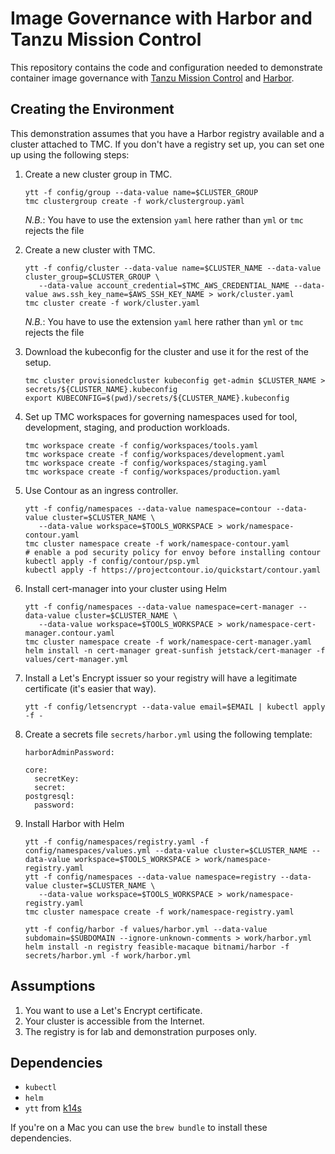 # Image Governance with Harbor and Tanzu Mission Control

This repository contains the code and configuration needed to 
demonstrate container image governance with [Tanzu Mission
Control](https://tanzu.vmware.com/mission-control) and 
[Harbor](https://goharbor.io).

## Creating the Environment

This demonstration assumes that you have a Harbor registry 
available and a cluster attached to TMC. If you don't have
a registry set up, you can set one up using the following 
steps:

1. Create a new cluster group in TMC.
   ```
   ytt -f config/group --data-value name=$CLUSTER_GROUP
   tmc clustergroup create -f work/clustergroup.yaml
   ```
   _N.B._: You have to use the extension `yaml` here rather than `yml` or `tmc` rejects the file

2. Create a new cluster with TMC.
   ```
   ytt -f config/cluster --data-value name=$CLUSTER_NAME --data-value cluster_group=$CLUSTER_GROUP \
      --data-value account_credential=$TMC_AWS_CREDENTIAL_NAME --data-value aws.ssh_key_name=$AWS_SSH_KEY_NAME > work/cluster.yaml
   tmc cluster create -f work/cluster.yaml
   ```
   _N.B._: You have to use the extension `yaml` here rather than `yml` or `tmc` rejects the file

3. Download the kubeconfig for the cluster and use it for the rest of the setup.
   ```
   tmc cluster provisionedcluster kubeconfig get-admin $CLUSTER_NAME > secrets/${CLUSTER_NAME}.kubeconfig
   export KUBECONFIG=$(pwd)/secrets/${CLUSTER_NAME}.kubeconfig
   ```

6. Set up TMC workspaces for governing namespaces used for tool, development, staging, and production workloads.
   ```
   tmc workspace create -f config/workspaces/tools.yaml
   tmc workspace create -f config/workspaces/development.yaml
   tmc workspace create -f config/workspaces/staging.yaml
   tmc workspace create -f config/workspaces/production.yaml
   ```

4. Use Contour as an ingress controller.
   ```
   ytt -f config/namespaces --data-value namespace=contour --data-value cluster=$CLUSTER_NAME \ 
      --data-value workspace=$TOOLS_WORKSPACE > work/namespace-contour.yaml
   tmc cluster namespace create -f work/namespace-contour.yaml
   # enable a pod security policy for envoy before installing contour
   kubectl apply -f config/contour/psp.yml
   kubectl apply -f https://projectcontour.io/quickstart/contour.yaml
   ```

4. Install cert-manager into your cluster using Helm

   ```
   ytt -f config/namespaces --data-value namespace=cert-manager --data-value cluster=$CLUSTER_NAME \ 
      --data-value workspace=$TOOLS_WORKSPACE > work/namespace-cert-manager.contour.yaml
   tmc cluster namespace create -f work/namespace-cert-manager.yaml
   helm install -n cert-manager great-sunfish jetstack/cert-manager -f values/cert-manager.yml
   ```

5. Install a Let's Encrypt issuer so your registry will have a legitimate
   certificate (it's easier that way). 

   ```
   ytt -f config/letsencrypt --data-value email=$EMAIL | kubectl apply -f -
   ```

7. Create a secrets file `secrets/harbor.yml` using the following template:

   ```
   harborAdminPassword:

   core:
     secretKey:
     secret:
   postgresql:
     password:
   ``` 

8. Install Harbor with Helm 

   ```
   ytt -f config/namespaces/registry.yaml -f config/namespaces/values.yml --data-value cluster=$CLUSTER_NAME --data-value workspace=$TOOLS_WORKSPACE > work/namespace-registry.yaml
   ytt -f config/namespaces --data-value namespace=registry --data-value cluster=$CLUSTER_NAME \ 
      --data-value workspace=$TOOLS_WORKSPACE > work/namespace-registry.yaml
   tmc cluster namespace create -f work/namespace-registry.yaml

   ytt -f config/harbor -f values/harbor.yml --data-value subdomain=$SUBDOMAIN --ignore-unknown-comments > work/harbor.yml 
   helm install -n registry feasible-macaque bitnami/harbor -f secrets/harbor.yml -f work/harbor.yml
   ```

## Assumptions

1. You want to use a Let's Encrypt certificate.
2. Your cluster is accessible from the Internet.
3. The registry is for lab and demonstration purposes only.

## Dependencies

* `kubectl`
* `helm`
* `ytt` from [k14s](https://k14s.io)

If you're on a Mac you can use the `brew bundle` to install these dependencies.
